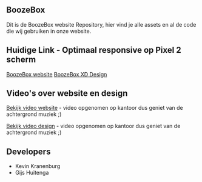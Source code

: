 ## BoozeBox

Dit is de BoozeBox website Repository, hier vind je alle assets en al de code die wij gebruiken in onze website.

## Huidige Link - Optimaal responsive op Pixel 2 scherm

[BoozeBox website](http://25953.hosts2.ma-cloud.nl/bewijzenmap/KID/boozebox/public/index.html)
[BoozeBox XD Design](https://youtu.be/jHPAIKyGQ7Y)

## Video's over website en design

[Bekijk video website](https://youtu.be/zaQI31gz6PQ) - video opgenomen op kantoor dus geniet van de achtergrond muziek ;)

[Bekijk video design](https://youtu.be/jHPAIKyGQ7Y) - video opgenomen op kantoor dus geniet van de achtergrond muziek ;)

## Developers

- Kevin Kranenburg
- Gijs Huitenga
